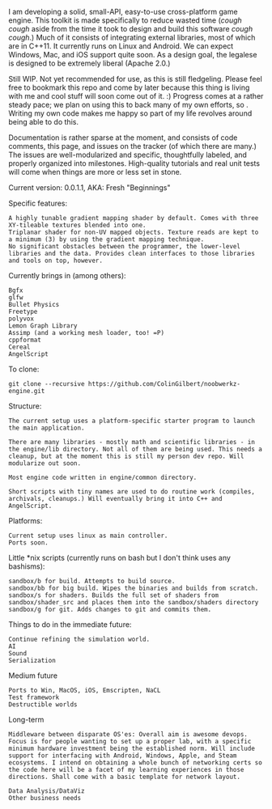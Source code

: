 I am developing a solid, small-API, easy-to-use cross-platform game engine. This toolkit is made specifically to reduce wasted time (*cough cough* aside from the time it took to design and build this software *cough cough*.) Much of it consists of integrating external libraries, most of which are in C++11. It currently runs on Linux and Android. We can expect Windows, Mac, and iOS support quite soon. As a design goal, the legalese is designed to be extremely liberal (Apache 2.0.)

Still WIP. Not yet recommended for use, as this is still fledgeling. Please feel free to bookmark this repo and come by later because this thing is living with me and cool stuff will soon come out of it. :) Progress comes at a rather steady pace; we plan on using this to back many of my own efforts, so . Writing my own code makes me happy so part of my life revolves around being able to do this.

Documentation is rather sparse at the moment, and consists of code comments, this page, and issues on the tracker (of which there are many.) The issues are well-modularized and specific, thoughtfully labeled, and properly organized into milestones. High-quality tutorials and real unit tests will come when things are more or less set in stone.

Current version: 0.0.1.1, AKA: Fresh "Beginnings"

Specific features:
```
A highly tunable gradient mapping shader by default. Comes with three XY-tileable textures blended into one.
Triplanar shader for non-UV mapped objects. Texture reads are kept to a minimum (3) by using the gradient mapping technique.
No significant obstacles between the programmer, the lower-level libraries and the data. Provides clean interfaces to those libraries and tools on top, however.
```

Currently brings in (among others):
```
Bgfx
glfw
Bullet Physics
Freetype
polyvox
Lemon Graph Library 
Assimp (and a working mesh loader, too! =P)
cppformat
Cereal
AngelScript
```

To clone:
```
git clone --recursive https://github.com/ColinGilbert/noobwerkz-engine.git
```

Structure:
```
The current setup uses a platform-specific starter program to launch the main application.

There are many libraries - mostly math and scientific libraries - in the engine/lib directory. Not all of them are being used. This needs a cleanup, but at the moment this is still my person dev repo. Will modularize out soon.

Most engine code written in engine/common directory.

Short scripts with tiny names are used to do routine work (compiles, archivals, cleanups.) Will eventually bring it into C++ and AngelScript.
```

Platforms:
```
Current setup uses linux as main controller.
Ports soon.
```


Little *nix scripts (currently runs on bash but I don't think uses any bashisms):
```
sandbox/b for build. Attempts to build source.
sandbox/bb for big build. Wipes the binaries and builds from scratch.
sandbox/s for shaders. Builds the full set of shaders from sandbox/shader_src and places them into the sandbox/shaders directory
sandbox/g for git. Adds changes to git and commits them.
```

Things to do in the immediate future:
```
Continue refining the simulation world.
AI
Sound
Serialization
```

Medium future
```
Ports to Win, MacOS, iOS, Emscripten, NaCL
Test framework
Destructible worlds
```

Long-term
```
Middleware between disparate OS'es: Overall aim is awesome devops. Focus is for people wanting to set up a proper lab, with a specific minimum hardware investment being the established norm. Will include support for interfacing with Android, Windows, Apple, and Steam ecosystems. I intend on obtaining a whole bunch of networking certs so the code here will be a facet of my learning experiences in those directions. Shall come with a basic template for network layout.

Data Analysis/DataViz
Other business needs
```
